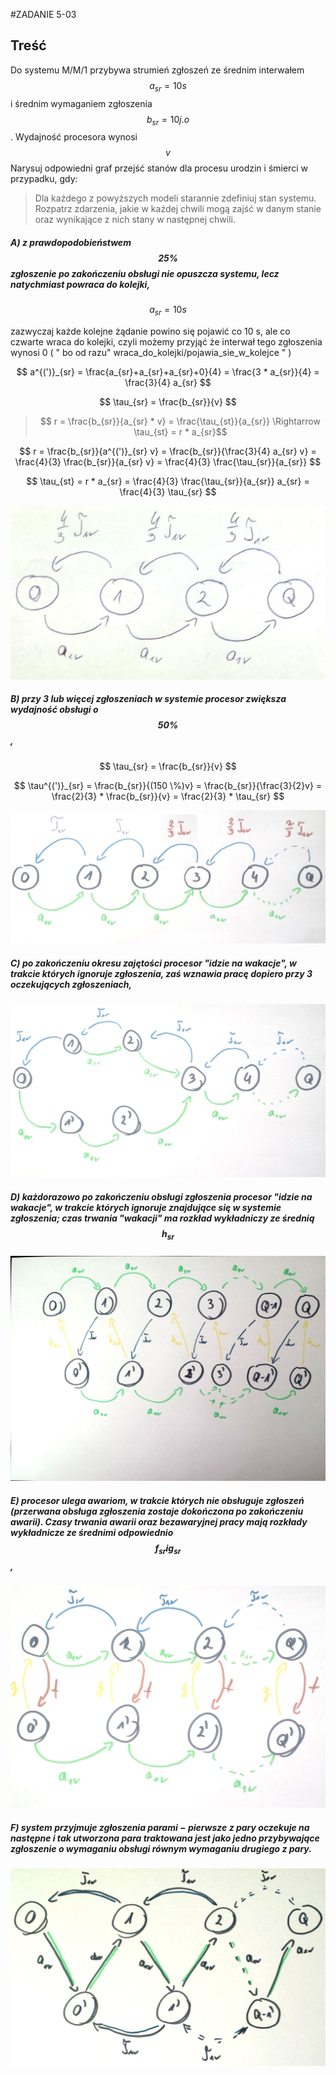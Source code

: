 #ZADANIE 5-03

## Treść

Do systemu M/M/1 przybywa strumień zgłoszeń ze średnim interwałem $$ a_{sr} = 10 s $$ i
średnim wymaganiem zgłoszenia $$ b_{sr} = 10 j.o $$. Wydajność procesora wynosi $$ v $$
Narysuj odpowiedni graf przejść stanów dla procesu urodzin i śmierci w przypadku, gdy:

> Dla każdego z powyższych modeli starannie zdefiniuj stan systemu. Rozpatrz zdarzenia, jakie w każdej chwili mogą zajść w danym stanie oraz wynikające z nich stany w następnej chwili.

##### A) z prawdopodobieństwem $$ 25 \% $$ zgłoszenie po zakończeniu obsługi nie opuszcza systemu, lecz natychmiast powraca do kolejki,

$$ a_{sr} = 10s $$ 

zazwyczaj każde kolejne żądanie powino się pojawić co 10 s, ale co czwarte wraca do kolejki, czyli możemy przyjąć że interwał tego zgłoszenia wynosi 0 ( " bo od razu" wraca_do_kolejki/pojawia_sie_w_kolejce " )

$$ a^{(')}_{sr} = \frac{a_{sr}+a_{sr}+a_{sr}+0}{4} = \frac{3 * a_{sr}}{4} = \frac{3}{4} a_{sr}  $$

$$ \tau_{sr} = \frac{b_{sr}}{v} $$ 

> $$ r = \frac{b_{sr}}{a_{sr} * v} = \frac{\tau_{st}}{a_{sr}} \Rightarrow \tau_{st} = r * a_{sr}$$

$$ r = \frac{b_{sr}}{a^{(')}_{sr} v} = \frac{b_{sr}}{\frac{3}{4} a_{sr} v} = \frac{4}{3} \frac{b_{sr}}{a_{sr} v} = \frac{4}{3} \frac{\tau_{sr}}{a_{sr}} $$

$$ \tau_{st} = r * a_{sr} = \frac{4}{3} \frac{\tau_{sr}}{a_{sr}} a_{sr} = \frac{4}{3} \tau_{sr} $$ 

![a](flows/a.png "a")

##### B) przy 3 lub więcej zgłoszeniach w systemie procesor zwiększa wydajność obsługi o $$ 50 \% $$,

$$ \tau_{sr} = \frac{b_{sr}}{v} $$

$$ \tau^{(')}_{sr} = \frac{b_{sr}}{(150 \%)v} = \frac{b_{sr}}{\frac{3}{2}v} = \frac{2}{3} * \frac{b_{sr}}{v} = \frac{2}{3} * \tau_{sr} $$

![b](flows/b.jpg "b")

##### C) po zakończeniu okresu zajętości procesor "idzie na wakacje", w trakcie których ignoruje zgłoszenia, zaś wznawia pracę dopiero przy 3 oczekujących zgłoszeniach,

![c](flows/c.jpg "c")

##### D) każdorazowo po zakończeniu obsługi zgłoszenia procesor "idzie na wakacje", w trakcie których ignoruje znajdujące się w systemie zgłoszenia; czas trwania "wakacji" ma rozkład wykładniczy ze średnią $$ h_{sr} $$

![d](flows/d.jpg "d")

##### E) procesor ulega awariom, w trakcie których nie obsługuje zgłoszeń (przerwana obsługa zgłoszenia zostaje dokończona po zakończeniu awarii). Czasy trwania awarii oraz bezawaryjnej pracy mają rozkłady wykładnicze ze średnimi odpowiednio $$ f_{sr} i g_{sr} $$,

![e](flows/e.jpg "e")

##### F) system przyjmuje zgłoszenia parami − pierwsze z pary oczekuje na następne i tak utworzona para traktowana jest jako jedno przybywające zgłoszenie o wymaganiu obsługi równym wymaganiu drugiego z pary.

![f](flows/f.jpg "f")